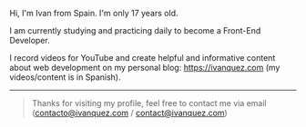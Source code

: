 Hi, I'm Ivan from Spain. I'm only 17 years old.

I am currently studying and practicing daily to become a Front-End Developer.

I record videos for YouTube and create helpful and informative content about web development on my personal blog: https://ivanquez.com (my videos/content is in Spanish).

<hr>

> Thanks for visiting my profile, feel free to contact me via email (contacto@ivanquez.com / contact@ivanquez.com)
